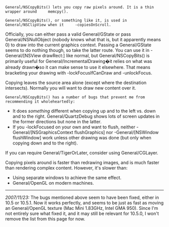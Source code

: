 

    General/NSCopyBits() lets you copy raw pixels around. It is a thin wrapper around     memcpy().

    General/NSCopyBits(), or something like it, is used in     General/NSClipView when it     -copiesOnScroll.

Officially, you can either pass a valid General/GState or pass     General/NSNullObject (nobody knows what that is, but it apparently means     0) to draw into the current graphics context. Passing a General/GState seems to do nothing though, so take the latter route. You can use it in     -General/[NSView drawRect:] like normal, but     General/NSCopyBits() is primarily useful for General/IncrementalDrawing�it relies on what was already drawn�so it can make sense to use it elsewhere. That means bracketing your drawing with     -lockFocusIfCanDraw and     -unlockFocus.

Copying leaves the source area alone (except where the destination intersects). Normally you will want to draw new content over it.

    General/NSCopyBits() has a number of bugs that prevent me from recommending it wholeheartedly:

* It does *something* different when copying up and to the left vs. down and to the right. General/QuartzDebug shows lots of screen updates in the former directions but none in the latter.
* If you     -lockFocused on your own and want to flush, neither     -General/[NSGraphicsContext flushGraphics] nor     -General/[NSWindow flushWindow] work unless other drawing was done (but only when copying down and to the right).

If you can require General/TigerOrLater, consider using     General/CGLayer.

Copying pixels around is faster than redrawing images, and is much faster than rendering complex content. However, it's slower than:

* Using separate windows to achieve the same effect.
* General/OpenGL on modern machines.


----
*2007/11/23:* The bugs mentioned above seem to have been fixed, either in 10.5 or 10.5.1. Now it works perfectly, and seems to be just as fast as moving an General/OpenGL texture (Mac Mini 1.83GHz, Intel GMA 950). Since I'm not entirely sure what fixed it, and it may still be relevant for 10.5.0, I won't remove the list from this page for now.